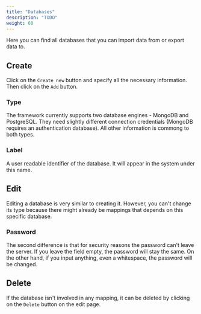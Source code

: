 ```yaml
---
title: "Databases"
description: "TODO"
weight: 60
---
```


Here you can find all databases that you can import data from or export data to.

## Create

Click on the `Create new` button and specify all the necessary information. Then click on the `Add` button.

### Type

The framework currently supports two database engines - MongoDB and PostgreSQL. They need slightly different connection credentials (MongoDB requires an authentication database). All other information is commong to both types.

### Label

A user readable identifier of the database. It will appear in the system under this name.

## Edit

Editing a database is very similar to creating it. However, you can't change its type because there might already be mappings that depends on this specific database.

### Password

The second difference is that for security reasons the password can't leave the server. If you leave the field empty, the password will stay the same. On the other hand, if you input anything, even a whitespace, the password will be changed.

## Delete

If the database isn't involved in any mapping, it can be deleted by clicking on the `Delete` button on the edit page.